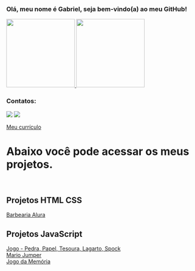 ### Olá, meu nome é Gabriel, seja bem-vindo(a) ao meu GitHub!
<div>
<a href="https://github.com/gabrielitaqui">
<img height="180em" src="https://github-readme-stats.vercel.app/api/top-langs/?username=gabrielitaqui&layout=compact&langs_count=7&theme=dracula"/>
<img height="180em" src="https://github-readme-stats.vercel.app/api?username=gabrielitaqui&show_icons=true&theme=dracula&include_all_commits=true&count_private=true"/>
</a>
</div>

### Contatos:

<div>
<a href = "mailto:itaquigabriel@gmail.com"><img src="https://img.shields.io/badge/Gmail-D14836?style=for-the-badge&logo=gmail&logoColor=white" target="_blank"></a>
<a href="https://www.linkedin.com/in/gabriel-itaqui-248768165/" target="_blank"><img src="https://img.shields.io/badge/-LinkedIn-%230077B5?style=for-the-badge&logo=linkedin&logoColor=white" target="_blank"></a>   
</div>

<a href="https://gabrielitaqui.github.io/Curriculo-Gabriel-Itaqui/" target="_blank"> Meu currículo </a> <br>
  
<h1>Abaixo você pode acessar os meus projetos.</h1> <br>
<h2>Projetos HTML CSS</h2>
<a href="https://gabrielitaqui.github.io/BarbeariaAlura/" target="_blank">Barbearia Alura</a><br>
<h2>Projetos JavaScript</h2>
<a href="https://gabrielitaqui.github.io/Jogo-Pedra_Papel_Tesoura_Lagarto_Spock/" target="_blank">Jogo - Pedra, Papel, Tesoura, Lagarto, Spock</a> <br>
<a href="https://gabrielitaqui.github.io/mariojumper/" target="_blank">Mario Jumper</a> <br>
<a href="https://gabrielitaqui.github.io/Projeto-Memory-Game/" target="_blank">Jogo da Memória</a> <br>



<!--
**GabrielItaqui/gabrielitaqui** is a ✨ _special_ ✨ repository because its `README.md` (this file) appears on your GitHub profile.

Here are some ideas to get you started:

- 🔭 I’m currently working on ...
- 🌱 I’m currently learning ...
- 👯 I’m looking to collaborate on ...
- 🤔 I’m looking for help with ...
- 💬 Ask me about ...
- 📫 How to reach me: ...
- 😄 Pronouns: ...
- ⚡ Fun fact: ...
-->
